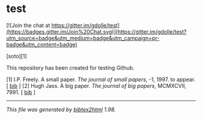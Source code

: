 test
====

[![Join the chat at https://gitter.im/gdolle/test](https://badges.gitter.im/Join%20Chat.svg)](https://gitter.im/gdolle/test?utm_source=badge&utm_medium=badge&utm_campaign=pr-badge&utm_content=badge)

[soto][1]

This repository has been created for testing Github.

<tr valign="top">
<td align="right" class="bibtexnumber">
[<a name="small">1</a>]
</td>
<td class="bibtexitem">
I.P. Freely.
 A small paper.
 <em>The journal of small papers</em>, -1, 1997.
 to appear.
[&nbsp;<a href="test_bib.html#small">bib</a>&nbsp;]

</td>
</tr>


<tr valign="top">
<td align="right" class="bibtexnumber">
[<a name="big">2</a>]
</td>
<td class="bibtexitem">
Hugh Jass.
 A big paper.
 <em>The journal of big papers</em>, MCMXCVII, 7991.
[&nbsp;<a href="test_bib.html#big">bib</a>&nbsp;]

</td>
</tr>
</table><hr><p><em>This file was generated by
<a href="http://www.lri.fr/~filliatr/bibtex2html/">bibtex2html</a> 1.98.</em></p>
